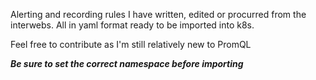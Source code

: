 Alerting and recording rules I have written, edited or procurred from the interwebs. All in yaml format ready to be imported into k8s.

Feel free to contribute as I'm still relatively new to PromQL


***Be sure to set the correct namespace before importing***
